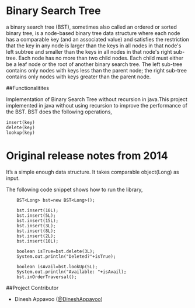 Binary Search Tree
================

a binary search tree (BST), sometimes also called an ordered or sorted binary tree, is a node-based binary tree data structure where each node has a comparable key (and an associated value) and satisfies the restriction that the key in any node is larger than the keys in all nodes in that node's left subtree and smaller than the keys in all nodes in that node's right sub-tree. Each node has no more than two child nodes. Each child must either be a leaf node or the root of another binary search tree. The left sub-tree contains only nodes with keys less than the parent node; the right sub-tree contains only nodes with keys greater than the parent node. 

##Functionalitites

Implementation of Binary Search Tree without recursion in java.This project implemented in java without using recursion to improve the performance of the BST. BST does the following operations,
    
    
    insert(key)
    delete(key)
    lookup(key)
    

Original release notes from 2014
================================
It’s a simple enough data structure. It takes comparable object(Long) as input.

The following code snippet shows how to run the library,


        BST<Long> bst=new BST<Long>();
        
		bst.insert(10L);
		bst.insert(5L);
		bst.insert(15L);
		bst.insert(3L);
		bst.insert(8L);
		bst.insert(2L);
		bst.insert(10L);
		
		boolean isTrue=bst.delete(3L);
		System.out.println("Deleted?"+isTrue);
		
		boolean isAvail=bst.lookUp(5L);
		System.out.println("Available: "+isAvail);
		bst.inOrderTraversal();
		
##Project Contributor

* Dinesh Appavoo ([@DineshAppavoo](https://twitter.com/DineshAppavoo))
